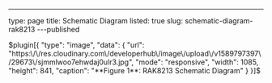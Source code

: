 ---
type: page
title: Schematic Diagram
listed: true
slug: schematic-diagram-rak8213
---published

$plugin[{
    "type": "image",
    "data": {
        "url": "https:\/\/res.cloudinary.com\/developerhub\/image\/upload\/v1589797397\/29673\/sjmmlwoo7ehwdaj0ulr3.jpg",
        "mode": "responsive",
        "width": 1085,
        "height": 841,
        "caption": "**Figure 1**: RAK8213 Schematic Diagram"
    }
}]$

